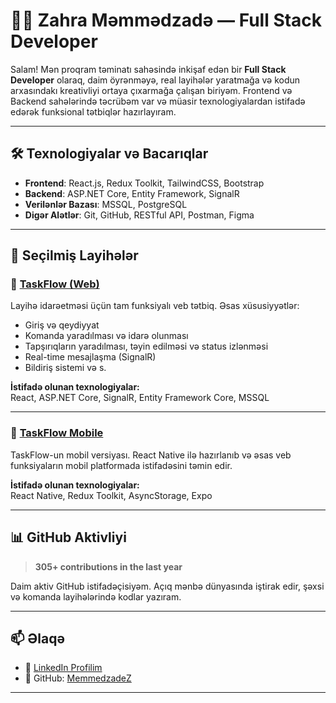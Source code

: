 # 👩‍💻 Zahra Məmmədzadə — Full Stack Developer

Salam! Mən proqram təminatı sahəsində inkişaf edən bir **Full Stack Developer** olaraq, daim öyrənməyə, real layihələr yaratmağa və kodun arxasındakı kreativliyi ortaya çıxarmağa çalışan biriyəm. Frontend və Backend sahələrində təcrübəm var və müasir texnologiyalardan istifadə edərək funksional tətbiqlər hazırlayıram.

---

## 🛠️ Texnologiyalar və Bacarıqlar

- **Frontend**: React.js, Redux Toolkit, TailwindCSS, Bootstrap  
- **Backend**: ASP.NET Core, Entity Framework, SignalR  
- **Verilənlər Bazası**: MSSQL, PostgreSQL  
- **Digər Alətlər**: Git, GitHub, RESTful API, Postman, Figma

---

## 📌 Seçilmiş Layihələr

### 🚀 [TaskFlow (Web)](https://github.com/MemmedzadeZ/taskflow)
Layihə idarəetməsi üçün tam funksiyalı veb tətbiq. Əsas xüsusiyyətlər:
- Giriş və qeydiyyat
- Komanda yaradılması və idarə olunması
- Tapşırıqların yaradılması, təyin edilməsi və status izlənməsi
- Real-time mesajlaşma (SignalR)
- Bildiriş sistemi və s.

**İstifadə olunan texnologiyalar:**  
React, ASP.NET Core, SignalR, Entity Framework Core, MSSQL

---

### 📱 [TaskFlow Mobile](https://github.com/NazrenG/Task-Flow-Mobile)
TaskFlow-un mobil versiyası. React Native ilə hazırlanıb və əsas veb funksiyaların mobil platformada istifadəsini təmin edir.

**İstifadə olunan texnologiyalar:**  
React Native, Redux Toolkit, AsyncStorage, Expo

---

## 📊 GitHub Aktivliyi

> **305+ contributions in the last year**

Daim aktiv GitHub istifadəçisiyəm. Açıq mənbə dünyasında iştirak edir, şəxsi və komanda layihələrində kodlar yazıram.

---

## 📫 Əlaqə

- 🔗 [LinkedIn Profilim](https://www.linkedin.com/in/memmedzadezahra/)
- 📂 GitHub: [MemmedzadeZ](https://github.com/MemmedzadeZ)

---

